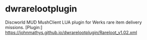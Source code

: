 # dwrarelootplugin
Discworld MUD MushClient LUA plugin for Werks rare item delivery missions.
[Plugin:] https://johnmathys.github.io/dwrarelootplugin/Rareloot_v1.02.xml
